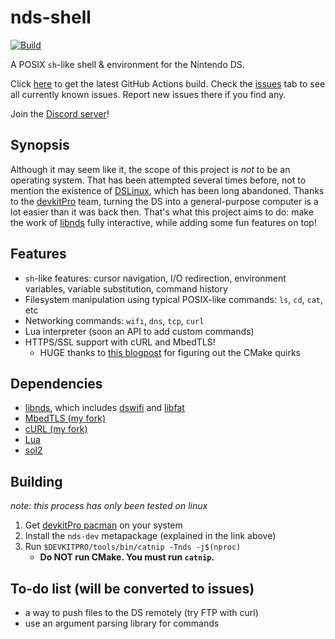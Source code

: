 # nds-shell
[![Build](https://github.com/trustytrojan/nds-shell/actions/workflows/ci.yml/badge.svg)](https://github.com/trustytrojan/nds-shell/actions/workflows/ci.yml)

A POSIX `sh`-like shell & environment for the Nintendo DS.

Click [here](https://nightly.link/trustytrojan/nds-shell/workflows/ci/main/nds-shell.zip) to get the latest GitHub Actions build. Check the [issues](https://github.com/trustytrojan/nds-shell/issues) tab to see all currently known issues. Report new issues there if you find any.

Join the [Discord server](https://discord.gg/eWzVxHks)!

## Synopsis
Although it may seem like it, the scope of this project is *not* to be an operating system. That has been attempted several times before, not to mention the existence of [DSLinux](https://www.dslinux.org/), which has been long abandoned. Thanks to the [devkitPro](https://devkitpro.org) team, turning the DS into a general-purpose computer is a lot easier than it was back then. That's what this project aims to do: make the work of [libnds](https://github.com/devkitPro/libnds) fully interactive, while adding some fun features on top!

## Features
- `sh`-like features: cursor navigation, I/O redirection, environment variables, variable substitution, command history
- Filesystem manipulation using typical POSIX-like commands: `ls`, `cd`, `cat`, etc
- Networking commands: `wifi`, `dns`, `tcp`, `curl`
- Lua interpreter (soon an API to add custom commands)
- HTTPS/SSL support with cURL and MbedTLS!
  - HUGE thanks to [this blogpost](https://git.vikingsoftware.com/blog/libcurl-with-mbedtls) for figuring out the CMake quirks

## Dependencies
- [libnds](https://github.com/devkitPro/libnds), which includes [dswifi](https://github.com/devkitPro/dswifi) and [libfat](https://github.com/devkitPro/libfat)
- [MbedTLS (my fork)](https://github.com/trustytrojan/mbedtls/tree/3.6.4-nds)
- [cURL (my fork)](https://github.com/trustytrojan/curl/tree/8.15.0-mbedtls)
- [Lua](https://lua.org)
- [sol2](https://github.com/ThePhD/sol2)

## Building
*note: this process has only been tested on linux*

1. Get [devkitPro pacman](https://devkitpro.org/wiki/Getting_Started) on your system
2. Install the `nds-dev` metapackage (explained in the link above)
3. Run `$DEVKITPRO/tools/bin/catnip -Tnds -j$(nproc)`
	- **Do NOT run CMake. You must run `catnip`.**

## To-do list (will be converted to issues)
- a way to push files to the DS remotely (try FTP with curl)
- use an argument parsing library for commands

